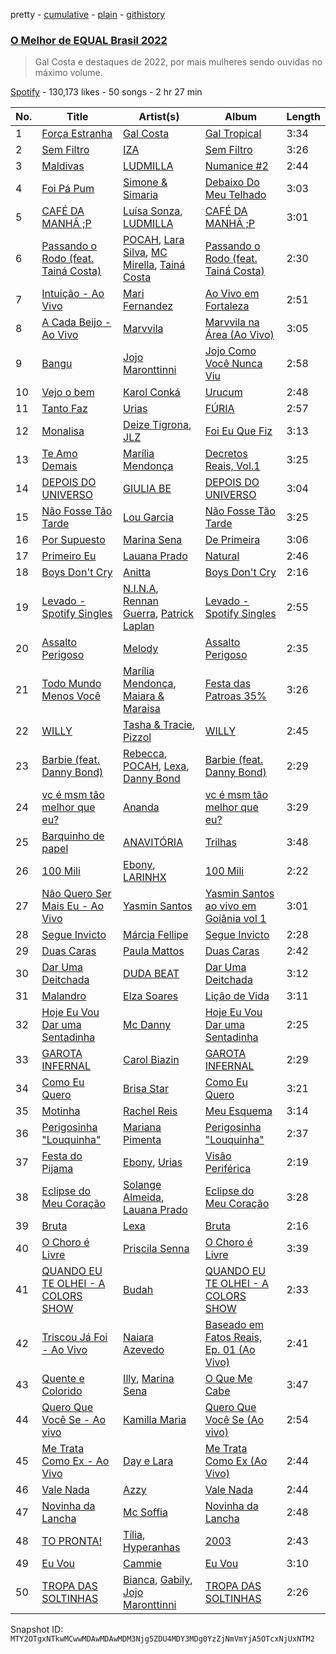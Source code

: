 pretty - [cumulative](/playlists/cumulative/37i9dQZF1DX8hUq3jyvfJh.md) - [plain](/playlists/plain/37i9dQZF1DX8hUq3jyvfJh) - [githistory](https://github.githistory.xyz/mackorone/spotify-playlist-archive/blob/main/playlists/plain/37i9dQZF1DX8hUq3jyvfJh)

### [O Melhor de EQUAL Brasil 2022](https://open.spotify.com/playlist/37i9dQZF1DX8hUq3jyvfJh)

> Gal Costa e destaques de 2022, por mais mulheres sendo ouvidas no máximo volume.

[Spotify](https://open.spotify.com/user/spotify) - 130,173 likes - 50 songs - 2 hr 27 min

| No. | Title | Artist(s) | Album | Length |
|---|---|---|---|---|
| 1 | [Força Estranha](https://open.spotify.com/track/6sKopGG4r21ObTE8V6pD6x) | [Gal Costa](https://open.spotify.com/artist/1b8kpp4DUwt1hWaxTiWQhD) | [Gal Tropical](https://open.spotify.com/album/1Vjf7xPNvBhqKnAR4rAXR2) | 3:34 |
| 2 | [Sem Filtro](https://open.spotify.com/track/0bfyJd1OWcUUDcexrOn9bz) | [IZA](https://open.spotify.com/artist/3zgnrYIltMkgeejmvMCnes) | [Sem Filtro](https://open.spotify.com/album/7M2Wfg14YrNPGmkMyv9dtA) | 3:26 |
| 3 | [Maldivas](https://open.spotify.com/track/1FGRA5pMtBqJLNAaSBia2x) | [LUDMILLA](https://open.spotify.com/artist/3CDoRporvSjdzTrm99a3gi) | [Numanice \#2](https://open.spotify.com/album/5xm4qlyamtTnDKpAhVAtX3) | 2:44 |
| 4 | [Foi Pá Pum](https://open.spotify.com/track/6F7tttrdq7aUdxXVeo0nKp) | [Simone & Simaria](https://open.spotify.com/artist/0MInKJqZscEeNc5K3K0mkE) | [Debaixo Do Meu Telhado](https://open.spotify.com/album/3nK8BGJDIxuIN1rhsOX3mg) | 3:03 |
| 5 | [CAFÉ DA MANHÃ ;P](https://open.spotify.com/track/38elgIhd4uAawIUAA0fG99) | [Luísa Sonza](https://open.spotify.com/artist/4PzYKhC14sTJNEr0dzoo0d), [LUDMILLA](https://open.spotify.com/artist/3CDoRporvSjdzTrm99a3gi) | [CAFÉ DA MANHÃ ;P](https://open.spotify.com/album/5GLvWI68rAJXKVmGfdV2Eu) | 3:01 |
| 6 | [Passando o Rodo \(feat\. Tainá Costa\)](https://open.spotify.com/track/6z7CbJhWEVXZyFv2Y0CjCs) | [POCAH](https://open.spotify.com/artist/11iQCRz636WFdHj42qxAF6), [Lara Silva](https://open.spotify.com/artist/6jYkuWzgw8pGto1JFI0RNT), [MC Mirella](https://open.spotify.com/artist/57FU7zh1oXdQMT4XhjSsHL), [Tainá Costa](https://open.spotify.com/artist/7qbMZFoPRwWU9m3Xi1KV83) | [Passando o Rodo \(feat\. Tainá Costa\)](https://open.spotify.com/album/6rW1RDPhTkzVFgvJZatSbY) | 2:30 |
| 7 | [Intuição \- Ao Vivo](https://open.spotify.com/track/7bh2ybqXcEoIYL8FwiAMou) | [Mari Fernandez](https://open.spotify.com/artist/0BHm7qbh3ENxvXzkQAG7MP) | [Ao Vivo em Fortaleza](https://open.spotify.com/album/3M5e9wnEYLRGlavA36KwAr) | 2:51 |
| 8 | [A Cada Beijo \- Ao Vivo](https://open.spotify.com/track/7wLSaPBFitTXXvEJuH2XYE) | [Marvvila](https://open.spotify.com/artist/0pC5o5Jo4P8uNn2SSNmpXz) | [Marvvila na Área \(Ao Vivo\)](https://open.spotify.com/album/2g4R36g4rMzR8ST2xLQu39) | 3:05 |
| 9 | [Bangu](https://open.spotify.com/track/1GxDo7Fi4Kn2m9Bktkz20k) | [Jojo Maronttinni](https://open.spotify.com/artist/6bGwi8TG7T8Vcp415XooE5) | [Jojo Como Você Nunca Viu](https://open.spotify.com/album/5JIWAscQ13DjD2wNOkK3In) | 2:58 |
| 10 | [Vejo o bem](https://open.spotify.com/track/5M37zvK48rOQMOVyc0t36o) | [Karol Conká](https://open.spotify.com/artist/6ODCVWBfGNFUf1bpo0c2Ge) | [Urucum](https://open.spotify.com/album/23Zw9VnwKnrSkbGGJQKwPi) | 2:48 |
| 11 | [Tanto Faz](https://open.spotify.com/track/6SsjwrTV7bn8eeibnMftZp) | [Urias](https://open.spotify.com/artist/6BXiBj4eAZsiynbcmSRHUs) | [FÚRIA](https://open.spotify.com/album/16F4OuXRl7D54HEiwErbOQ) | 2:57 |
| 12 | [Monalisa](https://open.spotify.com/track/0gfEQOK1puSeHEWwUH8kHy) | [Deize Tigrona](https://open.spotify.com/artist/2VQ0nYO5CBFp0KVWziJDhY), [JLZ](https://open.spotify.com/artist/2sJ1nJfjqfcUoLLSDcVQZJ) | [Foi Eu Que Fiz](https://open.spotify.com/album/74eeMTSSfH4H0myIaBMwdB) | 3:13 |
| 13 | [Te Amo Demais](https://open.spotify.com/track/4xxeEWGQNFQ6qehlnev5LS) | [Marília Mendonça](https://open.spotify.com/artist/1yR65psqiazQpeM79CcGh8) | [Decretos Reais, Vol.1](https://open.spotify.com/album/24aslPrdihuSQ59jrB2eBB) | 3:25 |
| 14 | [DEPOIS DO UNIVERSO](https://open.spotify.com/track/6T5TyMUmqcg8ZIvTDYaJ1o) | [GIULIA BE](https://open.spotify.com/artist/0kjGPGtoyKwKVOZAKmv5K6) | [DEPOIS DO UNIVERSO](https://open.spotify.com/album/4jsJ7WsXvoyiwYFx16MlqG) | 3:04 |
| 15 | [Não Fosse Tão Tarde](https://open.spotify.com/track/1KHWBJTX7apuuYsEmqZLa8) | [Lou Garcia](https://open.spotify.com/artist/7l8ESevPECrqChwl3Bf7ov) | [Não Fosse Tão Tarde](https://open.spotify.com/album/29k7p5Pj0CJbXL3chFwPIP) | 3:25 |
| 16 | [Por Supuesto](https://open.spotify.com/track/7xVSNhAUQhUIpwfR6lTOwA) | [Marina Sena](https://open.spotify.com/artist/0nFdWpwl7h6fp3ADRyG14L) | [De Primeira](https://open.spotify.com/album/6bN5oG5wKJJqO0j7OhXVNt) | 3:06 |
| 17 | [Primeiro Eu](https://open.spotify.com/track/7JYEuetCpLHJoeCNUgCnnw) | [Lauana Prado](https://open.spotify.com/artist/6TYimByryGphZCtwYopH0y) | [Natural](https://open.spotify.com/album/6Kz30EyV9GDxUnOnANY3p4) | 2:46 |
| 18 | [Boys Don't Cry](https://open.spotify.com/track/35COLcFjvONwVv6jkG23gI) | [Anitta](https://open.spotify.com/artist/7FNnA9vBm6EKceENgCGRMb) | [Boys Don't Cry](https://open.spotify.com/album/7vvalwoghtZRu2Cv35WDgV) | 2:16 |
| 19 | [Levado \- Spotify Singles](https://open.spotify.com/track/15psePad9IL6X85xlyjzRh) | [N.I.N.A](https://open.spotify.com/artist/32NfHH4nSmu97Z4RQjPyET), [Rennan Guerra](https://open.spotify.com/artist/1342WybEuWuTMbl8emV1TA), [Patrick Laplan](https://open.spotify.com/artist/4XfU95qBFC5ZmdhfRXeP6o) | [Levado \- Spotify Singles](https://open.spotify.com/album/2vJRY4PZKv6wtUdG7Uoldy) | 2:55 |
| 20 | [Assalto Perigoso](https://open.spotify.com/track/49GdoM9fiTXVOx1a6JTokJ) | [Melody](https://open.spotify.com/artist/7ySZCEP4HFGckYYPK5rqFI) | [Assalto Perigoso](https://open.spotify.com/album/3wNuvSVXS49LSCNXGHaVzs) | 2:35 |
| 21 | [Todo Mundo Menos Você](https://open.spotify.com/track/6H1OZfzhdwK4lmaPnOLJ0b) | [Marília Mendonça](https://open.spotify.com/artist/1yR65psqiazQpeM79CcGh8), [Maiara & Maraisa](https://open.spotify.com/artist/59jlthNnbmim5l9tmNA7se) | [Festa das Patroas 35%](https://open.spotify.com/album/50wAyDdWCMpPnG3lzWUChj) | 3:26 |
| 22 | [WILLY](https://open.spotify.com/track/2nmfojpIbGRmDa2UCfddYW) | [Tasha & Tracie](https://open.spotify.com/artist/5Gv1C1LY8pWiYcfcdjSNMT), [Pizzol](https://open.spotify.com/artist/1LvxqCO8GOAKkDzDOXfrAK) | [WILLY](https://open.spotify.com/album/5voxHC8bWiqFAw4toUcsZs) | 2:45 |
| 23 | [Barbie \(feat\. Danny Bond\)](https://open.spotify.com/track/05pd6p3qKhZddaEX9tUZV4) | [Rebecca](https://open.spotify.com/artist/5MS6HieNmKxzkAM8amE8sr), [POCAH](https://open.spotify.com/artist/11iQCRz636WFdHj42qxAF6), [Lexa](https://open.spotify.com/artist/0jTDeBJQr3unrK29LklnAv), [Danny Bond](https://open.spotify.com/artist/7Eli9jWjQ5F1d06clIH46R) | [Barbie \(feat\. Danny Bond\)](https://open.spotify.com/album/03moNbXmuuAef0MTJt6Xdx) | 2:29 |
| 24 | [vc é msm tão melhor que eu?](https://open.spotify.com/track/2K24ijOSojf6F2q0HXgy6b) | [Ananda](https://open.spotify.com/artist/2TqXAXuNUnnzzCTuAs5DX5) | [vc é msm tão melhor que eu?](https://open.spotify.com/album/03SguNzZdoSYJwIwOGAlSk) | 3:29 |
| 25 | [Barquinho de papel](https://open.spotify.com/track/7nqOSC8cwBvaTsfmmm7HKX) | [ANAVITÓRIA](https://open.spotify.com/artist/1sPg5EHuQXTMElpZ4iUgXe) | [Trilhas](https://open.spotify.com/album/6pFk6M5FURqtdmHDFNJjt5) | 3:48 |
| 26 | [100 Mili](https://open.spotify.com/track/4eolUWC5VizUx1YMHMeagu) | [Ebony](https://open.spotify.com/artist/1UBSRfDGNkhpTWQeMyCwHb), [LARINHX](https://open.spotify.com/artist/00kQ5yo7yxd5KC1ihuH77i) | [100 Mili](https://open.spotify.com/album/1BwTcopCPLmipd6iCOVXFi) | 2:22 |
| 27 | [Não Quero Ser Mais Eu \- Ao Vivo](https://open.spotify.com/track/4tRErerEoiCOIV2pLfL7hv) | [Yasmin Santos](https://open.spotify.com/artist/597XBqZtaiZC7laCNx3nVz) | [Yasmin Santos ao vivo em Goiânia vol 1](https://open.spotify.com/album/5TnxDHDxcAiyLx4IOkNRTQ) | 3:01 |
| 28 | [Segue Invicto](https://open.spotify.com/track/7JGsf3jzhsMWDu75sQdPCF) | [Márcia Fellipe](https://open.spotify.com/artist/3OxZ4asD88P1lJJmLcXz4K) | [Segue Invicto](https://open.spotify.com/album/6cSpSEmFKxpVasXThfY5Er) | 2:28 |
| 29 | [Duas Caras](https://open.spotify.com/track/4OXWpVtae6WxWUPKApp66r) | [Paula Mattos](https://open.spotify.com/artist/03lJxNYml1ArLjcZLxfIvz) | [Duas Caras](https://open.spotify.com/album/0kNvywWv6Hf5y0l2p4OBUq) | 2:42 |
| 30 | [Dar Uma Deitchada](https://open.spotify.com/track/5GLedVg0J1z9zRh8CeET3R) | [DUDA BEAT](https://open.spotify.com/artist/2QLSJqqGIstNbO6nYRR16o) | [Dar Uma Deitchada](https://open.spotify.com/album/3Ga97on08bV8nNgFZ5sqx3) | 3:12 |
| 31 | [Malandro](https://open.spotify.com/track/4QKBTRNlO2JhK16ZvTjlhU) | [Elza Soares](https://open.spotify.com/artist/4cn4gMq0KXORHeYA45PcBi) | [Lição de Vida](https://open.spotify.com/album/6kiq9bXzRbrqefDZS2llhA) | 3:11 |
| 32 | [Hoje Eu Vou Dar uma Sentadinha](https://open.spotify.com/track/67MzL6NnggPqvBfJVzoYwX) | [Mc Danny](https://open.spotify.com/artist/3PZTvUS5fUUhV3EKAjqdZk) | [Hoje Eu Vou Dar uma Sentadinha](https://open.spotify.com/album/2ERJxD3rl7r66fHJURjCon) | 2:25 |
| 33 | [GAROTA INFERNAL](https://open.spotify.com/track/1v7claHAuCV40i4Z6BkVdq) | [Carol Biazin](https://open.spotify.com/artist/5dYdZmGyv2UTIN1XMe1drN) | [GAROTA INFERNAL](https://open.spotify.com/album/4Q7onjpfABjrDQMbuGeTTg) | 2:29 |
| 34 | [Como Eu Quero](https://open.spotify.com/track/20Mxqxf2u0Q6gNteDiViGm) | [Brisa Star](https://open.spotify.com/artist/7fKfVo62Yx50GtTdIgeBqk) | [Como Eu Quero](https://open.spotify.com/album/1GomGMvKxYmMKapaPa1UKO) | 3:21 |
| 35 | [Motinha](https://open.spotify.com/track/6DWa4TwWpkby73mls0w6XR) | [Rachel Reis](https://open.spotify.com/artist/12i4XNuGj3mOnIsmeyw1HR) | [Meu Esquema](https://open.spotify.com/album/6osVzkibmUSPNEWw7ABsjR) | 3:14 |
| 36 | [Perigosinha "Louquinha"](https://open.spotify.com/track/0L3b6sD84Py9h9r6RnoJt4) | [Mariana Pimenta](https://open.spotify.com/artist/2s15DSwmxDsXglZOEoIHSn) | [Perigosinha "Louquinha"](https://open.spotify.com/album/7w4dcc9ArowJKqX7BmBIw3) | 2:37 |
| 37 | [Festa do Pijama](https://open.spotify.com/track/3o6d4NE7X29t8ZKnwHQoNk) | [Ebony](https://open.spotify.com/artist/1UBSRfDGNkhpTWQeMyCwHb), [Urias](https://open.spotify.com/artist/6BXiBj4eAZsiynbcmSRHUs) | [Visão Periférica](https://open.spotify.com/album/5eNapidkVarWi1MlD8fMjx) | 2:19 |
| 38 | [Eclipse do Meu Coração](https://open.spotify.com/track/1L8z8xVcwsz50N0FOMS3wb) | [Solange Almeida](https://open.spotify.com/artist/3Hew3AuvrbKxCbehT4Rorq), [Lauana Prado](https://open.spotify.com/artist/6TYimByryGphZCtwYopH0y) | [Eclipse do Meu Coração](https://open.spotify.com/album/5MuqShBqOfBFxvfyUlZx2D) | 3:28 |
| 39 | [Bruta](https://open.spotify.com/track/3mQSEDjzQnlvL4wPZbIGxY) | [Lexa](https://open.spotify.com/artist/0jTDeBJQr3unrK29LklnAv) | [Bruta](https://open.spotify.com/album/5R9BgwbDW54Y7ijTpolkep) | 2:16 |
| 40 | [O Choro é Livre](https://open.spotify.com/track/7mdclgEREBeEcIbGxIchcF) | [Priscila Senna](https://open.spotify.com/artist/44F6hbmusaHQR96WFbo6Lv) | [O Choro é Livre](https://open.spotify.com/album/1EyIA4KLuQVUuhzuYDwc8n) | 3:39 |
| 41 | [QUANDO EU TE OLHEI \- A COLORS SHOW](https://open.spotify.com/track/0enyOQLhOZz4DjK3TZ7UX3) | [Budah](https://open.spotify.com/artist/08zSkHjCY3ypH4gdBVHWgO) | [QUANDO EU TE OLHEI \- A COLORS SHOW](https://open.spotify.com/album/1TSgZiq063sQKhMft5tpeF) | 2:33 |
| 42 | [Triscou Já Foi \- Ao Vivo](https://open.spotify.com/track/7cxum22Z75BDS2DTkTz2Ll) | [Naiara Azevedo](https://open.spotify.com/artist/0jD7VeE1m2SdHbOWeCtB9l) | [Baseado em Fatos Reais, Ep\. 01 \(Ao Vivo\)](https://open.spotify.com/album/2F1IlArMVL10Uc8BQ4Po3E) | 2:41 |
| 43 | [Quente e Colorido](https://open.spotify.com/track/3s6AiXEi941a5NcgUtrrN9) | [Illy](https://open.spotify.com/artist/5gWFbdcQOMRYz1cdCuBxWO), [Marina Sena](https://open.spotify.com/artist/0nFdWpwl7h6fp3ADRyG14L) | [O Que Me Cabe](https://open.spotify.com/album/6hWBRxxH3zGGUVii6mEl3k) | 3:47 |
| 44 | [Quero Que Você Se \- Ao vivo](https://open.spotify.com/track/5ECdJiYkcQz1VhpYzsGUhW) | [Kamilla Maria](https://open.spotify.com/artist/5zVMIZMjjks6fBw8JE7D9c) | [Quero Que Você Se \(Ao vivo\)](https://open.spotify.com/album/5Xe6JNQNwRJhHkoJ2sSOqH) | 2:54 |
| 45 | [Me Trata Como Ex \- Ao Vivo](https://open.spotify.com/track/7EAkUVnalwN4Fc6BhgSkgp) | [Day e Lara](https://open.spotify.com/artist/0vsVZPe7ziQLQ3eqwUTc4H) | [Me Trata Como Ex \(Ao Vivo\)](https://open.spotify.com/album/7iF6LYew2lJAR2RzGEyPAJ) | 2:44 |
| 46 | [Vale Nada](https://open.spotify.com/track/1HcptUOhD09D9Q61Y1eWTG) | [Azzy](https://open.spotify.com/artist/1uf8uSErmKc3JVtmjVBZ83) | [Vale Nada](https://open.spotify.com/album/3znzrPr1akppdreErreNFU) | 2:44 |
| 47 | [Novinha da Lancha](https://open.spotify.com/track/234hlFlKjMokIVGIMakFAN) | [Mc Soffia](https://open.spotify.com/artist/2aPCjzfki5HgFLrse785FT) | [Novinha da Lancha](https://open.spotify.com/album/0iRAfyQVKFLQO8ti290R9u) | 2:48 |
| 48 | [TO PRONTA!](https://open.spotify.com/track/25BCBAxBSpJ8evRp7pI3QA) | [Tília](https://open.spotify.com/artist/0YaewQrKXrfODqVgpZDloo), [Hyperanhas](https://open.spotify.com/artist/7oNGVWHSEpvIGJpNDtgudz) | [2003](https://open.spotify.com/album/6u9FLfTTmw4Nm63JS2v6xw) | 2:43 |
| 49 | [Eu Vou](https://open.spotify.com/track/7HcrBJtYTifl7zQqSLc2n7) | [Cammie](https://open.spotify.com/artist/2je97RYlhed6uedJgINvY5) | [Eu Vou](https://open.spotify.com/album/65plWnQdnyp41mpaLsdtHt) | 3:10 |
| 50 | [TROPA DAS SOLTINHAS](https://open.spotify.com/track/7k82WCRSzfByzGXVYRgAvb) | [Bianca](https://open.spotify.com/artist/7Jb6GR4PIxHSkDJK8MWuVg), [Gabily](https://open.spotify.com/artist/5DIR6IADBl1MixJ75bNvAz), [Jojo Maronttinni](https://open.spotify.com/artist/6bGwi8TG7T8Vcp415XooE5) | [TROPA DAS SOLTINHAS](https://open.spotify.com/album/0gLKqtVCVOcI7eGz6rJuIZ) | 2:26 |

Snapshot ID: `MTY2OTgxNTkwMCwwMDAwMDAwMDM3Njg5ZDU4MDY3MDg0YzZjNmVmYjA5OTcxNjUxNTM2`
